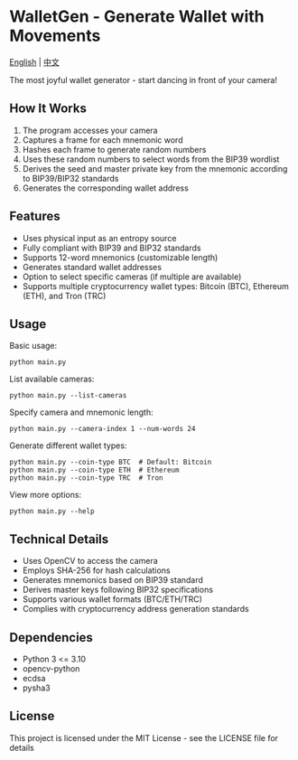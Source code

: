 # WalletGen - Generate Wallet with Movements

[English](README.md) | [中文](README.zh_cn.md)

The most joyful wallet generator - start dancing in front of your camera!

## How It Works

1. The program accesses your camera
2. Captures a frame for each mnemonic word
3. Hashes each frame to generate random numbers
4. Uses these random numbers to select words from the BIP39 wordlist
5. Derives the seed and master private key from the mnemonic according to BIP39/BIP32 standards
6. Generates the corresponding wallet address

## Features

- Uses physical input as an entropy source
- Fully compliant with BIP39 and BIP32 standards
- Supports 12-word mnemonics (customizable length)
- Generates standard wallet addresses
- Option to select specific cameras (if multiple are available)
- Supports multiple cryptocurrency wallet types: Bitcoin (BTC), Ethereum (ETH), and Tron (TRC)

## Usage

Basic usage:
```
python main.py
```

List available cameras:
```
python main.py --list-cameras
```

Specify camera and mnemonic length:
```
python main.py --camera-index 1 --num-words 24
```

Generate different wallet types:
```
python main.py --coin-type BTC  # Default: Bitcoin
python main.py --coin-type ETH  # Ethereum
python main.py --coin-type TRC  # Tron
```

View more options:
```
python main.py --help
```

## Technical Details

- Uses OpenCV to access the camera
- Employs SHA-256 for hash calculations
- Generates mnemonics based on BIP39 standard
- Derives master keys following BIP32 specifications
- Supports various wallet formats (BTC/ETH/TRC)
- Complies with cryptocurrency address generation standards

## Dependencies

- Python 3 <= 3.10
- opencv-python
- ecdsa
- pysha3

## License

This project is licensed under the MIT License - see the LICENSE file for details 